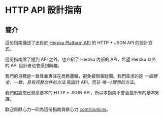 # HTTP API 設計指南

## 簡介

這份指南講述了出自於 [Heroku Platform API](https://devcenter.heroku.com/articles/platform-api-reference)
的 HTTP + JSON API 的設計方式。

這份指南除了提到 API 之外，也介紹了 Heroku 內部的 API，希望 Heroku 
以外的 API 設計者也會感到興趣。

我們的目標是一致性並專注在商務邏輯，避免被瑣事耽擱。我們尋求的是 
_一個健全、一致，且有完整文件的方法_ 來設計 API，而非 _唯一/理想的方法_。

我們假設您已熟悉基本的 HTTP + JSON API，所以本指南不會涵蓋所有的基本知識。

歡迎貢獻心力一同為這份指南貢獻心力 [contributions](CONTRIBUTING.md)。
